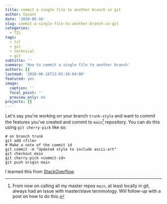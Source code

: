```yaml
---
title: commit a single file to another branch in git
author: Vasant
date: '2020-06-16'
slug: commit-a-single-file-to-another-branch-in-git
categories:
  - TIL
tags:
  - til
  - git
  - technical
  - git
subtitle: ''
summary: 'How to commit a single file to another branch'
authors: []
lastmod: '2020-06-16T13:01:38-04:00'
featured: yes
image:
  caption: ''
  focal_point: ''
  preview_only: no
projects: []
---
```

Let's say you're working on your branch `trunk-style` and want to commit the features you've created  and commit to `main`[^1]  repository. You can do this using `git cherry-pick` like so:

```
# on branch trunk
git add <file>
# Make a note of the commit id
git commit -m "Updated style to include ascii-art" 
git checkout main
git cherry-pick <commit-id>
git push origin main
```

I learned this from [StackOverflow](https://stackoverflow.com/a/42467121/2747709)

[^1]: From now on calling all my master repos `main`, at least locally in git, always had an issue with master/slave terminology. Will follow-up with a post on how to do this.